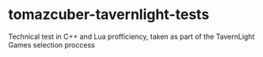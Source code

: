 # tomazcuber-tavernlight-tests
Technical test in C++ and Lua profficiency, taken as part of the TavernLight Games selection proccess
